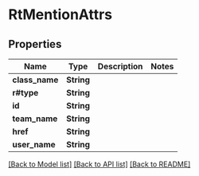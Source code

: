 # RtMentionAttrs

## Properties

Name | Type | Description | Notes
------------ | ------------- | ------------- | -------------
**class_name** | **String** |  | 
**r#type** | **String** |  | 
**id** | **String** |  | 
**team_name** | **String** |  | 
**href** | **String** |  | 
**user_name** | **String** |  | 

[[Back to Model list]](../README.md#documentation-for-models) [[Back to API list]](../README.md#documentation-for-api-endpoints) [[Back to README]](../README.md)



